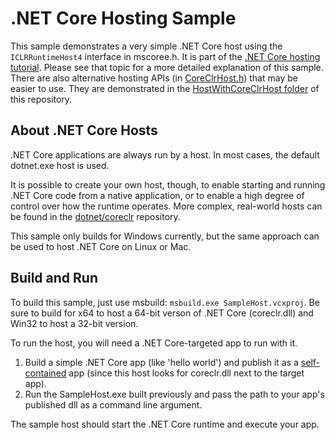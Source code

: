 .NET Core Hosting Sample
==================================

This sample demonstrates a very simple .NET Core host using the `ICLRRuntimeHost4` interface in mscoree.h. It is part of the [.NET Core hosting tutorial](https://docs.microsoft.com/dotnet/core/tutorials/netcore-hosting). Please see that topic for a more detailed explanation of this sample. There are also alternative hosting APIs (in [CoreClrHost.h](https://github.com/dotnet/coreclr/blob/master/src/coreclr/hosts/inc/coreclrhost.h)) that may be easier to use. They are demonstrated in the [HostWithCoreClrHost folder](../HostWithCoreClrHost) of this repository. 

About .NET Core Hosts
---------------------

.NET Core applications are always run by a host. In most cases, the default dotnet.exe host is used.

It is possible to create your own host, though, to enable starting and running .NET Core code from a native application, or to enable a high degree of control over how the runtime operates. More complex, real-world hosts can be found in the [dotnet/coreclr](https://github.com/dotnet/coreclr/tree/master/src/coreclr/hosts) repository.

This sample only builds for Windows currently, but the same approach can be used to host .NET Core on Linux or Mac.

Build and Run
-------------

To build this sample, just use msbuild: `msbuild.exe SampleHost.vcxproj`. Be sure to build for x64 to host a 64-bit verson of .NET Core (coreclr.dll) and Win32 to host a 32-bit version.

To run the host, you will need a .NET Core-targeted app to run with it.

1. Build a simple .NET Core app (like 'hello world') and publish it as a [self-contained](https://docs.microsoft.com/dotnet/core/deploying/#self-contained-deployments-scd) app (since this host looks for coreclr.dll next to the target app).
2. Run the SampleHost.exe built previously and pass the path to your app's published dll as a command line argument.

The sample host should start the .NET Core runtime and execute your app.
